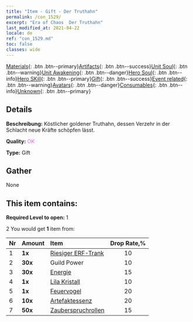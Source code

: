 ```yaml
---
title: "Item - Gift - Der Truthahn"
permalink: /con_1529/
excerpt: "Era of Chaos  Der Truthahn"
last_modified_at: 2021-04-22
locale: de
ref: "con_1529.md"
toc: false
classes: wide
---
```

 [Materials](/ItemsDE/){: .btn .btn--primary}[Artifacts](/ItemsDE/Artifacts/){: .btn .btn--success}[Unit Soul](/ItemsDE/UnitSoul/){: .btn .btn--warning}[Unit Awakening](/ItemsDE/UnitAwakening/){: .btn .btn--danger}[Hero Soul](/ItemsDE/HeroSoul/){: .btn .btn--info}[Hero SKill](/ItemsDE/HeroSkill/){: .btn .btn--primary}[Gift](/ItemsDE/Gift/){: .btn .btn--success}[Event related](/ItemsDE/Events/){: .btn .btn--warning}[Avatars](/ItemsDE/Avatars/){: .btn .btn--danger}[Consumables](/ItemsDE/Consumables/){: .btn .btn--info}[Unknown](/ItemsDE/Unknown/){: .btn .btn--primary}

## Details
 **Beschreibung:** Köstlicher goldener Truthahn, dessen Verzehr in der Schlacht neue Kräfte schöpfen lässt.

 **Quality:** <span style="color: #DA70D6">OK</span>

 **Type:** Gift

## Gather

  None

## This item contains:

 **Required Level to open:** 1

 2 You would get **1** item  from:

  | Nr | Amount |     Item    | Drop Rate,% |
  |:---|:-------|:------------|:---------:|
  | 1 |  **1x** | [Riesiger ERF-Trank](/de/Items/con_703/) | 10 | 
  | 2 |  **30x** | Guild Power | 10 | 
  | 3 |  **30x** | [Energie](/de/Items/con_900/) | 15 | 
  | 4 |  **1x** | [Lila Kristall](/de/Items/con_720/) | 10 | 
  | 5 |  **1x** | [Feuervogel](/de/Items/unt_268/) | 20 | 
  | 6 |  **10x** | [Artefaktessenz](/de/Items/con_905/) | 20 | 
  | 7 |  **50x** | [Zauberspruchrollen](/de/Items/con_694/) | 15 | 
